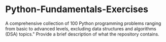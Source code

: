 # Python-Fundamentals-Exercises
A comprehensive collection of 100 Python programming problems ranging from basic to advanced levels, excluding data structures and algorithms (DSA) topics." Provide a brief description of what the repository contains.
